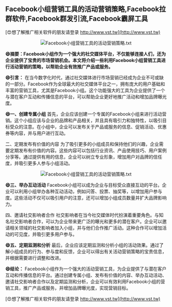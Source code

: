 ## **Facebook小组营销工具的活动营销策略,Facebook拉群软件,Facebook群发引流,Facebook霸屏工具**

[😍想了解推广相关软件的朋友请登录 http://www.vst.tw](http://www.vst.tw)

 <center><img src="https://vst.tw/MP4/tuiguang/png/5.png" alt="Facebook小组营销工具的活动营销策略.txt"></center>

**😄摘要：Facebook小组作为一个强大的社交媒体平台，不仅能够连接人们，还为企业提供了宝贵的市场营销机会。本文将介绍一些利用Facebook小组营销工具进行活动营销的策略，以帮助企业有效推广产品或服务。**

**😄引言：**
在当今数字化时代，通过社交媒体进行市场营销已经成为企业不可或缺的一部分。Facebook作为全球最大的社交媒体平台之一，拥有庞大的用户基础和丰富的营销工具，尤其是Facebook小组。这个功能强大的工具为企业提供了一个与潜在客户互动和传播信息的平台，可以帮助企业更好地推广活动和增加品牌曝光度。

**😄一、创建专属小组**
首先，企业应该创建一个专属的Facebook小组来进行活动营销。这个小组应该与企业的品牌和产品相关，并且具有吸引力和独特性，以吸引目标受众的注意。在小组中，企业可以发布关于产品或服务的信息、促销活动、优惠券等内容，并与用户进行互动。

二、定期发布有价值的内容
为了吸引更多的小组成员和保持他们的兴趣，企业需要定期发布有价值的内容。这些内容可以包括行业资讯、产品使用技巧、用户案例分享等。通过提供有用的信息，企业可以树立专业形象，增加用户对品牌的信任度，并吸引更多人参与小组活动。

 <center><img src="https://vst.tw/MP4/tuiguang/png/8.png" alt="Facebook小组营销工具的活动营销策略.txt"></center>

**😄三、举办互动活动**
Facebook小组可以成为企业与目标受众直接互动的平台。企业可以利用小组举办各种互动活动，例如问答、投票、抽奖等，以增加用户参与度。这些活动不仅可以吸引用户的注意，还可以增加小组成员数量并扩大品牌影响力。

四、邀请社交影响者合作
社交影响者在当今社交媒体时代扮演着重要角色。与知名社交影响者合作，可以为企业带来更广泛的曝光和更多的潜在客户。企业可以邀请相关领域的社交影响者加入小组，并与他们合作推广活动。这种合作可以增加活动的可见度，并吸引更多用户参与。

**😄五、定期监测和分析**
最后，企业应该定期监测和分析小组的活动效果。通过了解小组成员的行为、参与度和反馈，企业可以得出有关活动营销策略的宝贵信息，并根据需要进行调整和改进。

**😄结论：**
Facebook小组作为一个强大的活动营销工具，为企业提供了与潜在客户互动和传播信息的平台。通过创建专属小组、发布有价值的内容、举办互动活动、邀请社交影响者合作以及定期监测和分析，企业可以有效利用Facebook小组的营销工具，推广产品或服务，并增加品牌曝光度，实现营销目标。

[😍想了解推广相关软件的朋友请登录 http://www.vst.tw](http://www.vst.tw)



